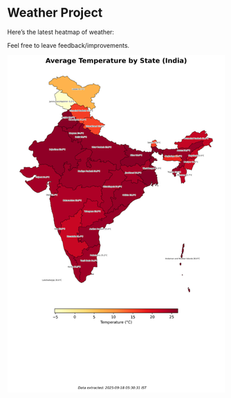 # Weather Project

Here’s the latest heatmap of weather:

Feel free to leave feedback/improvements.

![India Heatmap](docs/assets/india_heatmap.png?v=CB4BA1)
